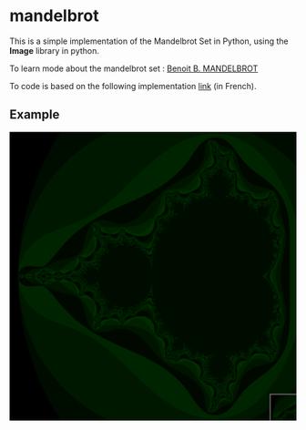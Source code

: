 mandelbrot
==========

This is a simple implementation of the Mandelbrot Set in Python, using the **Image** library in python.

To learn mode about the mandelbrot set : [Benoit B. MANDELBROT](http://users.math.yale.edu/mandelbrot/)

To code is based on the following implementation [link](http://fr.openclassrooms.com/informatique/cours/dessiner-la-fractale-de-mandelbrot/en-couleur-c-est-plus-joli) (in French).

Example 
----

![Mandelbrot](https://github.com/Noktec/mandelbrot/blob/master/mandelbrot.jpg?raw=true "mandelbrot set")